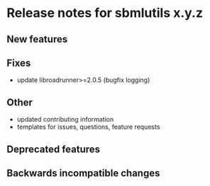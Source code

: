 # Release notes for sbmlutils x.y.z

## New features

## Fixes
- update libroadrunner>=2.0.5 (bugfix logging)

## Other
- updated contributing information
- templates for issues, questions, feature requests

## Deprecated features

## Backwards incompatible changes
